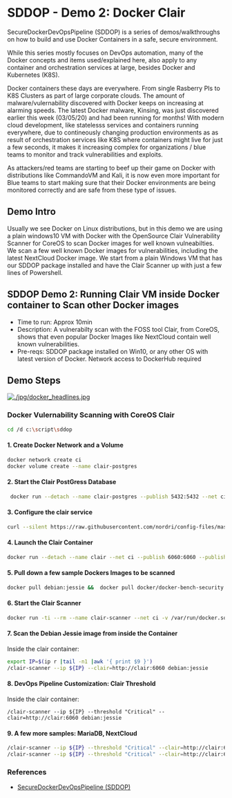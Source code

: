 # SDDOP - Demo 2: Docker Clair

SecureDockerDevOpsPipeline (SDDOP) is a series of demos/walkthroughs on how to build and use Docker Containers in a safe, secure environment. 

While this series mostly focuses on DevOps automation, many of the Docker concepts and items used/explained here, also apply to any container and orchestration services at large, besides Docker and Kubernetes (K8S).

Docker containers these days are everywhere. From single Rasberry PIs to K8S Clusters as part of large corporate clouds. The amount of malware/vulernability discovered with Docker keeps on increasing at alarming speeds. The latest Docker malware, Kinsing, was just discovered earlier this week (03/05/20) and had been running for months! With modern cloud development, like statelesss services and containers running everywhere, due to contineously changing production environments as as result of orchestration services like K8S where containers might live for just a few seconds, it makes it increasing complex for organizations / blue teams to monitor and track vulnerabilities and exploits. 

As attackers/red teams are starting to beef up their game on Docker with distributions like CommandoVM and Kali, it is now even more important for Blue teams to start making sure that their Docker environments are being monitored correctly and are safe from these type of issues. 

## Demo Intro

Usually we see Docker on Linux distributions, but in this demo we are using a plain windows10 VM with Docker with the OpenSource Clair Vulnerability Scanner for CoreOS to scan Docker images for well known vulneabilties. We scan a few well known Docker images for vulnerabilities, including the latest NextCloud Docker image. We start from a plain Windows VM that has our SDDOP package installed and have the Clair Scanner up with just a few lines of Powershell. 

## SDDOP Demo 2: Running Clair VM inside Docker container to Scan other Docker images

- Time to run: Approx 10min
- Description: A vulnerabilty scan with the FOSS tool Clair, from CoreOS, shows that even popular Docker Images like NextCloud contain well known vulnerabilities.
- Pre-reqs: SDDOP package installed on Win10, or any other OS with latest version of Docker. Network access to DockerHub required

## Demo Steps

[![./jpg/docker_headlines.jpg](http://img.youtube.com/vi/E4ytRIXr4Cc/0.jpg)](https://www.youtube.com/watch?v=E4ytRIXr4Cc "SDDOP Demo2 ")


### Docker Vulernability Scanning with CoreOS Clair
```bash
cd /d c:\script\sddop
```

#### 1. Create Docker Network and a Volume
```bash
docker network create ci
docker volume create --name clair-postgres

```

#### 2. Start the Clair PostGress Database 
```bash
 docker run --detach --name clair-postgres --publish 5432:5432 --net ci  --volume clair-postgres:/var/lib/postgresql/data arminc/clair-db:latest

```

#### 3. Configure the clair service
```bash
curl --silent https://raw.githubusercontent.com/nordri/config-files/master/clair/config-clair.yaml | sed "s/POSTGRES_NAME/clair-postgres/" > config.yaml
```

#### 4. Launch the Clair Container  
```bash
docker run --detach --name clair --net ci --publish 6060:6060 --publish 6061:6061 --volume c:\script\sddop\config.yaml:/config/config.yaml quay.io/coreos/clair:latest -config /config/config.yaml
```

#### 5. Pull down a few sample Dockers Images to be scanned
```bash 
docker pull debian:jessie &&  docker pull docker/docker-bench-security && docker pull nextcloud:apache
```

#### 6. Start the Clair Scanner
```bash
docker run -ti --rm --name clair-scanner --net ci -v /var/run/docker.sock:/var/run/docker.sock nordri/clair-scanner:latest /bin/bash

```

#### 7. Scan the Debian Jessie image from inside the Container
Inside the clair container:
```bash
export IP=$(ip r |tail -n1 |awk '{ print $9 }')
/clair-scanner --ip ${IP} --clair=http://clair:6060 debian:jessie
```

#### 8. DevOps Pipeline Customization:  Clair Threshold
Inside the clair container:
```
/clair-scanner --ip ${IP} --threshold "Critical" --clair=http://clair:6060 debian:jessie
```

#### 9. A few more samples: MariaDB, NextCloud
```bash
/clair-scanner --ip ${IP} --threshold "Critical" --clair=http://clair:6060 nextcloud:apache
/clair-scanner --ip ${IP} --threshold "Critical" --clair=http://clair:6060 mariadb
```

### References

- [SecureDockerDevOpsPipeline (SDDOP)](https://github.com/stefanwinkel/sddop)